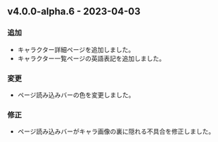 ## v4.0.0-alpha.6 - 2023-04-03

### 追加

- キャラクター詳細ページを追加しました。
- キャラクター一覧ページの英語表記を追加しました。

### 変更

- ページ読み込みバーの色を変更しました。

### 修正

- ページ読み込みバーがキャラ画像の裏に隠れる不具合を修正しました。
